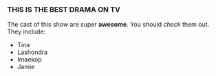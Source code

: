 ### THIS IS THE BEST DRAMA ON TV

The cast of this show are super **awesome**. You should *check* them out. They include:
+ Tina
+ Lashondra
+ Imaekop
+ Jamie
